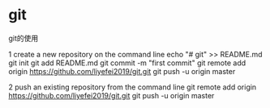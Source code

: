 # git
git的使用

1 create a new repository on the command line 
echo "# git" >> README.md 
git init 
git add README.md 
git commit -m "first commit" 
git remote add origin https://github.com/liyefei2019/git.git 
git push -u origin master 

2 push an existing repository from the command line 
git remote add origin https://github.com/liyefei2019/git.git 
git push -u origin master 
